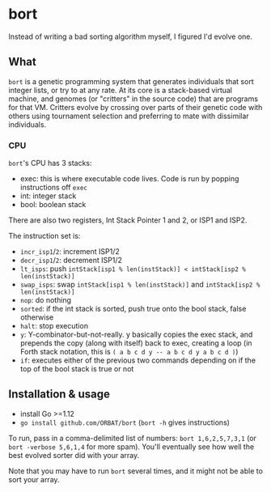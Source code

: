 # bort

Instead of writing a bad sorting algorithm myself, I figured I'd evolve one. 

## What

`bort` is a genetic programming system that generates individuals that sort integer lists, or try to
at any rate. At its core is a stack-based virtual machine, and genomes (or "critters" in the source
code) that are programs for that VM. Critters evolve by crossing over parts of their genetic code
with others using tournament selection and preferring to mate with dissimilar individuals.

### CPU

`bort`'s CPU has 3 stacks:
- exec: this is where executable code lives. Code is run by popping instructions off `exec`
- int: integer stack
- bool: boolean stack

There are also two registers, Int Stack Pointer 1 and 2, or ISP1 and ISP2.

The instruction set is:
- `incr_isp1`/`2`: increment ISP1/2
- `decr_isp1`/`2`: decrement ISP1/2
- `lt_isps`: push `intStack[isp1 % len(instStack)] < intStack[isp2 % len(instStack)]`
- `swap_isps`: swap `intStack[isp1 % len(instStack)]` and `intStack[isp2 % len(instStack)]` 
- `nop`: do nothing
- `sorted`: if the int stack is sorted, push true onto the bool stack, false otherwise
- `halt`: stop execution
- `y`: Y-combinator-but-not-really. y basically copies the exec stack, and prepends the copy (along
with itself) back to exec, creating a loop (in Forth stack notation, this is `( a b c d y -- a b c d
y a b c d )`)
- `if`: executes either of the previous two commands depending on if the top of the bool stack is
true or not


## Installation & usage

- install Go >=1.12
- `go install github.com/ORBAT/bort` (`bort -h` gives instructions)

To run, pass in a comma-delimited list of numbers: `bort 1,6,2,5,7,3,1` (or `bort -verbose 5,6,1,4`
for more spam). You'll eventually see how well the best evolved sorter did with your array.

Note that you may have to run `bort` several times, and it might not be able to sort your array.